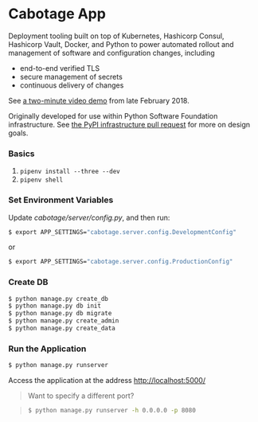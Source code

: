# Cabotage App

Deployment tooling built on top of Kubernetes, Hashicorp Consul,
Hashicorp Vault, Docker, and Python to power automated rollout and
management of software and configuration changes, including

* end-to-end verified TLS
* secure management of secrets
* continuous delivery of changes

See [a two-minute video
demo](https://twitter.com/EWDurbin/status/968315460101042176) from
late February 2018.

Originally developed for use within Python Software Foundation
infrastructure. See [the PyPI infrastructure pull
request](https://github.com/python/pypi-infra/pull/3) for more on
design goals.

### Basics

1. `pipenv install --three --dev`
1. `pipenv shell`

### Set Environment Variables

Update *cabotage/server/config.py*, and then run:

```sh
$ export APP_SETTINGS="cabotage.server.config.DevelopmentConfig"
```

or

```sh
$ export APP_SETTINGS="cabotage.server.config.ProductionConfig"
```

### Create DB

```sh
$ python manage.py create_db
$ python manage.py db init
$ python manage.py db migrate
$ python manage.py create_admin
$ python manage.py create_data
```

### Run the Application

```sh
$ python manage.py runserver
```

Access the application at the address [http://localhost:5000/](http://localhost:5000/)

> Want to specify a different port?

> ```sh
> $ python manage.py runserver -h 0.0.0.0 -p 8080
> ```
